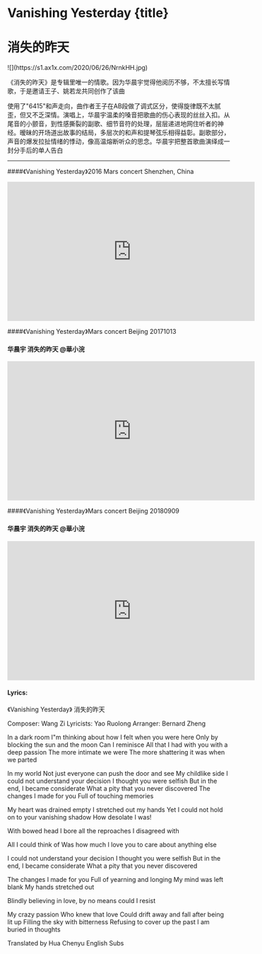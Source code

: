 # Vanishing Yesterday {title}
# 消失的昨天
<div class="background" markdown="1">
![](https://s1.ax1x.com/2020/06/26/NrnkHH.jpg)
</div>

《消失的昨天》是专辑里唯一的情歌。因为华晨宇觉得他阅历不够，不太擅长写情歌，于是邀请王子、姚若龙共同创作了该曲

使用了"6415"和声走向，曲作者王子在AB段做了调式区分，使得旋律既不太腻歪，但又不乏深情。演唱上，华晨宇温柔的嗓音把歌曲的伤心表现的丝丝入扣。从尾音的小颤音，到性感撕裂的副歌、细节音符的处理，层层递进地网住听者的神经。暧昧的开场道出故事的结局，多层次的和声和提琴弦乐相得益彰。副歌部分，声音的爆发拉扯情绪的悸动，像高温熔断听众的思念。华晨宇把整首歌曲演绎成一封分手后的单人告白

---------------------------------

####《Vanishing Yesterday》2016 Mars concert Shenzhen, China

<iframe width="560" height="315" src="https://www.youtube.com/embed/ZVJ6qn6-2Gs" frameborder="0" allow="accelerometer; autoplay; encrypted-media; gyroscope; picture-in-picture" allowfullscreen></iframe>

####《Vanishing Yesterday》Mars concert Beijing 20171013 
#### 华晨宇 消失的昨天 @華小浣

<iframe width="560" height="315" src="https://www.youtube.com/embed/JDckf2o9wXg" frameborder="0" allow="accelerometer; autoplay; encrypted-media; gyroscope; picture-in-picture" allowfullscreen></iframe>

####《Vanishing Yesterday》Mars concert Beijing 20180909 
#### 华晨宇 消失的昨天 @華小浣

<iframe width="560" height="315" src="https://www.youtube.com/embed/wsHruWvMg3g" frameborder="0" allow="accelerometer; autoplay; encrypted-media; gyroscope; picture-in-picture" allowfullscreen></iframe>

#### Lyrics:
<div class="box">
《Vanishing Yesterday》
     消失的昨天

Composer: Wang Zi
Lyricists: Yao Ruolong
Arranger: Bernard Zheng

In a dark room
I"m thinking about how I felt when you were here
Only by blocking the sun and the moon
Can I reminisce
All that I had with you with a deep passion
The more intimate we were
The more shattering
it was when we parted

In my world
Not just everyone can push the door
and see My childlike side
I could not understand your decision
I thought you were selfish
But in the end, I became considerate
What a pity that you never discovered
The changes I made for you
Full of touching memories

My heart was drained empty
I stretched out my hands
Yet I could not hold on to your vanishing shadow
How desolate I was!

With bowed head
I bore all the reproaches I disagreed with

All I could think of
Was how much I love you to care about
anything else

I could not understand your decision
I thought you were selfish
But in the end, I became considerate
What a pity that you never discovered

The changes I made for you
Full of yearning and longing
My mind was left blank
My hands stretched out

Blindly believing in love,
by no means could I resist

My crazy passion
Who knew that love
Could drift away and fall after being lit up
Filling the sky with bitterness
Refusing to cover up the past
I am buried in thoughts

Translated by Hua Chenyu English Subs
</div>